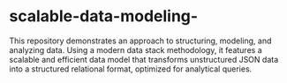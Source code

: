 # scalable-data-modeling-
This repository demonstrates an approach to structuring, modeling, and analyzing data. Using a modern data stack methodology, it features a scalable and efficient data model that transforms unstructured JSON data into a structured relational format, optimized for analytical queries.
